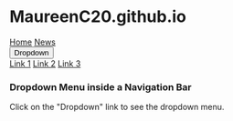 # MaureenC20.github.io
<!DOCTYPE html>
<html>
<head>
<meta name="viewport" content="width=device-width, initial-scale=1">
  <link rel="stylesheet" href="style.css">
</head>
<body>
<div class="navbar">
  <a href="#home">Home</a>
  <a href="#news">News</a>
  <div class="dropdown">
  <button class="dropbtn" onclick="myFunction()">Dropdown
    <i class="fa fa-caret-down"></i>
  </button>
  <div class="dropdown-content" id="myDropdown">
    <a href="#">Link 1</a>
    <a href="#">Link 2</a>
    <a href="#">Link 3</a>
  </div>
  </div> 
</div>
<h3>Dropdown Menu inside a Navigation Bar</h3>
<p>Click on the "Dropdown" link to see the dropdown menu.</p>
<script>
function myFunction() {
  document.getElementById("myDropdown").classList.toggle("show");
}
window.onclick = function(e) {
  if (!e.target.matches('.dropbtn')) {
  var myDropdown = document.getElementById("myDropdown");
    if (myDropdown.classList.contains('show')) {
      myDropdown.classList.remove('show');
    }
  }
}
</script>
</body>
</html>
